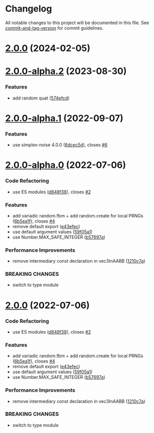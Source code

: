 # Changelog

All notable changes to this project will be documented in this file. See [commit-and-tag-version](https://github.com/absolute-version/commit-and-tag-version) for commit guidelines.

# [2.0.0](https://github.com/pex-gl/pex-random/compare/v2.0.0-alpha.2...v2.0.0) (2024-02-05)



# [2.0.0-alpha.2](https://github.com/pex-gl/pex-random/compare/v2.0.0-alpha.1...v2.0.0-alpha.2) (2023-08-30)


### Features

* add random quat ([574efcd](https://github.com/pex-gl/pex-random/commit/574efcda418c1692aa3a76544c767805f4299ce9))



# [2.0.0-alpha.1](https://github.com/pex-gl/pex-random/compare/v2.0.0-alpha.0...v2.0.0-alpha.1) (2022-09-07)


### Features

* use simplex-noise 4.0.0 ([6dcec5d](https://github.com/pex-gl/pex-random/commit/6dcec5d3835ef54c67936b41ec1df680d1f011c8)), closes [#6](https://github.com/pex-gl/pex-random/issues/6)



# [2.0.0-alpha.0](https://github.com/pex-gl/pex-random/compare/v1.0.1...v2.0.0-alpha.0) (2022-07-06)


### Code Refactoring

* use ES modules ([d848f38](https://github.com/pex-gl/pex-random/commit/d848f38ef27280f579b0a863df79aac0e4786051)), closes [#2](https://github.com/pex-gl/pex-random/issues/2)


### Features

* add variadic random.fbm + add random.create for local PRNGs ([6b5ea1f](https://github.com/pex-gl/pex-random/commit/6b5ea1fa864cab2a7b9dbe1dedd1e4a9ee9b629c)), closes [#4](https://github.com/pex-gl/pex-random/issues/4)
* remove default export ([e43efec](https://github.com/pex-gl/pex-random/commit/e43efec8c740fb64f7349f4006417c3ec1a82ddb))
* use default argument values ([59f05a1](https://github.com/pex-gl/pex-random/commit/59f05a1ec8c0dab94596766f2be52e39e36b12df))
* use Number.MAX_SAFE_INTEGER ([b57697a](https://github.com/pex-gl/pex-random/commit/b57697a7aaf08680784e78c5c871ecc00cdbd072))


### Performance Improvements

* remove intermediary const declaration in vec3InAABB ([1210c7a](https://github.com/pex-gl/pex-random/commit/1210c7a3f9ff850377b6f46ca86ea0c322a360f5))


### BREAKING CHANGES

* switch to type module



# [2.0.0](https://github.com/pex-gl/pex-random/compare/v1.0.1...v2.0.0) (2022-07-06)


### Code Refactoring

* use ES modules ([d848f38](https://github.com/pex-gl/pex-random/commit/d848f38ef27280f579b0a863df79aac0e4786051)), closes [#2](https://github.com/pex-gl/pex-random/issues/2)


### Features

* add variadic random.fbm + add random.create for local PRNGs ([6b5ea1f](https://github.com/pex-gl/pex-random/commit/6b5ea1fa864cab2a7b9dbe1dedd1e4a9ee9b629c)), closes [#4](https://github.com/pex-gl/pex-random/issues/4)
* remove default export ([e43efec](https://github.com/pex-gl/pex-random/commit/e43efec8c740fb64f7349f4006417c3ec1a82ddb))
* use default argument values ([59f05a1](https://github.com/pex-gl/pex-random/commit/59f05a1ec8c0dab94596766f2be52e39e36b12df))
* use Number.MAX_SAFE_INTEGER ([b57697a](https://github.com/pex-gl/pex-random/commit/b57697a7aaf08680784e78c5c871ecc00cdbd072))


### Performance Improvements

* remove intermediary const declaration in vec3InAABB ([1210c7a](https://github.com/pex-gl/pex-random/commit/1210c7a3f9ff850377b6f46ca86ea0c322a360f5))


### BREAKING CHANGES

* switch to type module
